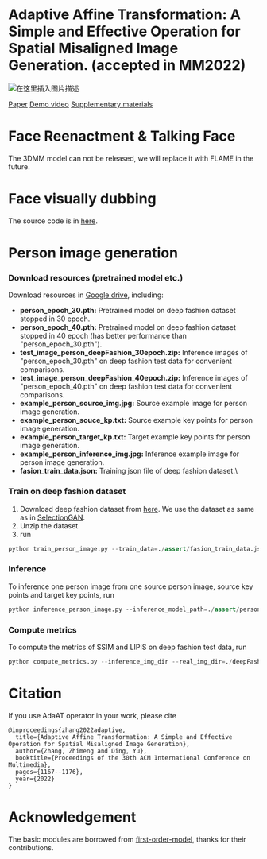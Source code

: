 # Adaptive Affine Transformation: A Simple and Effective Operation for Spatial Misaligned Image Generation. (accepted in MM2022)
![在这里插入图片描述](https://img-blog.csdnimg.cn/f2a394c4a2dd4e738caffa9c2c2b5f91.png#pic_center)

[Paper](https://dl.acm.org/doi/abs/10.1145/3503161.3548330)    [Demo video](https://www.youtube.com/watch?v=OJtGbsMWZ3I)    [Supplementary materials](https://github.com/MRzzm/AdaAT/blob/main/supplementary_materials.pdf)

# Face Reenactment & Talking Face
The 3DMM model can not be released, we will replace it with FLAME in the future.

# Face visually dubbing
The source code is in [here](https://github.com/MRzzm/DINet).
# Person image generation
### Download resources (pretrained model etc.) 
Download resources in [Google drive](https://drive.google.com/drive/folders/1g97_HTqCex7QKEofYklNtCfvPAKxu3bP?usp=sharing), including: 

+ **person_epoch_30.pth:** Pretrained model on deep fashion dataset stopped in 30 epoch.
+ **person_epoch_40.pth:** Pretrained model on deep fashion dataset stopped in 40 epoch (has better performance than "person_epoch_30.pth").
+ **test_image_person_deepFashion_30epoch.zip:** Inference images of "person_epoch_30.pth" on deep fashion test data for convenient comparisons.
+ **test_image_person_deepFashion_40epoch.zip:** Inference images of "person_epoch_40.pth" on deep fashion test data for convenient comparisons.
+ **example_person_source_img.jpg:** Source example image for person image generation.
+ **example_person_souce_kp.txt:** Source example key points for person image generation.
+ **example_person_target_kp.txt:** Target example key points for person image generation.
+ **example_person_inference_img.jpg:** Inference example image for person image generation.
+ **fasion_train_data.json:**   Training json file of deep fashion dataset.\

### Train on deep fashion dataset
1. Download deep fashion dataset from [here](http://disi.unitn.it/~hao.tang/uploads/datasets/SelectionGAN/fashion_data.tar.gz). We use the dataset as same as in [SelectionGAN](https://github.com/Ha0Tang/SelectionGAN).
2. Unzip the dataset.
3. run 
```python 
python train_person_image.py --train_data=./assert/fasion_train_data.json --train_img_dir=./deepFashion/fashion_data/train
```
### Inference
To inference one person image from one source person image, source key points and target key points, run
```python 
python inference_person_image.py --inference_model_path=./assert/person_epoch_30.pth --source_img_path=./assert/example_person_source_img.jpg --source_kp_path=./assert/example_person_souce_kp.txt --target_kp_path=./assert/example_person_target_kp.txt --res_person_path=./assert/example_person_inference_img.jpg
```

### Compute metrics
To compute the metrics of SSIM and LIPIS on deep fashion test data, run
```python 
python compute_metrics.py --inference_img_dir --real_img_dir=./deepFashion/fashion_data/test --task_type=person
```
# Citation
If you use AdaAT operator in your work, please cite

```
@inproceedings{zhang2022adaptive,
  title={Adaptive Affine Transformation: A Simple and Effective Operation for Spatial Misaligned Image Generation},
  author={Zhang, Zhimeng and Ding, Yu},
  booktitle={Proceedings of the 30th ACM International Conference on Multimedia},
  pages={1167--1176},
  year={2022}
}
```

# Acknowledgement
The basic modules are borrowed from [first-order-model](https://github.com/AliaksandrSiarohin/first-order-model), thanks for their contributions.
